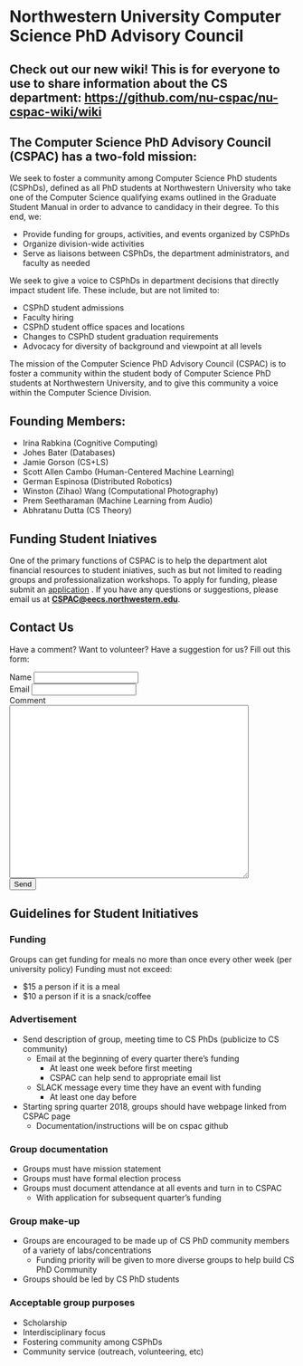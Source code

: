 # Northwestern University Computer Science PhD Advisory Council

## Check out our new wiki! This is for everyone to use to share information about the CS department: https://github.com/nu-cspac/nu-cspac-wiki/wiki

## The Computer Science PhD Advisory Council (CSPAC) has a two-fold mission:
We seek to foster a community among Computer Science PhD students (CSPhDs), 
defined as all PhD students at Northwestern University who take one of the 
Computer Science qualifying exams outlined in the Graduate Student Manual 
in order to advance to candidacy in their degree. To this end, we:
* Provide funding for groups, activities, and events organized by CSPhDs
* Organize division-wide activities
* Serve as liaisons between CSPhDs, the department administrators, and faculty as needed

We seek to give a voice to CSPhDs in department decisions that directly impact student life. These include, but are not limited to:
* CSPhD student admissions
* Faculty hiring
* CSPhD student office spaces and locations
* Changes to CSPhD student graduation requirements
* Advocacy for diversity of background and viewpoint at all levels

The mission of the Computer Science PhD Advisory Council (CSPAC) is to foster a community within the student body of Computer Science 
PhD students at Northwestern University, and to give this community a voice within the Computer Science Division.

## Founding Members:
* Irina Rabkina (Cognitive Computing)
* Johes Bater (Databases)
* Jamie Gorson (CS+LS)
* Scott Allen Cambo (Human-Centered Machine Learning)
* German Espinosa (Distributed Robotics)
* Winston (Zihao) Wang (Computational Photography)
* Prem Seetharaman (Machine Learning from Audio)
* Abhratanu Dutta (CS Theory)

## Funding Student Iniatives
One of the primary functions of CSPAC is to help the department alot
financial resources to student iniatives, such as but not limited to
reading groups and professionalization workshops. To apply for funding, please submit an [application](https://goo.gl/forms/A3cCRCnn8Xtws6853) . If you have any questions or suggestions, please email us at [**CSPAC@eecs.northwestern.edu**](mailto:CSPAC@eecs.northwestern.edu).

## Contact Us
Have a comment? Want to volunteer? Have a suggestion for us? Fill out this form:
<form action="https://formspree.io/CSPAC@eecs.northwestern.edu"
      method="POST">
   Name <input type="text" name="name"> <br />
   Email <input type="email" name="_replyto"> <br />
   Comment <br /> 
<textarea name="comment" cols="50" rows ="20"> </textarea>
<br />
<input type="submit" value="Send">
</form> 

## Guidelines for Student Initiatives
### Funding
Groups can get funding for meals no more than once every other week (per university policy)
Funding must not exceed:
* $15 a person if it is a meal
* $10 a person if it is a snack/coffee

### Advertisement
* Send description of group, meeting time to CS PhDs (publicize to CS community)
	* Email at the beginning of every quarter there’s funding
		* At least one week before first meeting
		* CSPAC can help send to appropriate email list
	* SLACK message every time they have an event with funding
		* At least one day before
* Starting spring quarter 2018, groups should have webpage linked from CSPAC page
	* Documentation/instructions will be on cspac github

### Group documentation
* Groups must have mission statement
* Groups must have formal election process 
* Groups must document attendance at all events and turn in to CSPAC
	* With application for subsequent quarter’s funding

### Group make-up
* Groups are encouraged to be made up of CS PhD community members of a variety of labs/concentrations
	* Funding priority will be given to more diverse groups to help build CS PhD Community
* Groups should be led by CS PhD students

### Acceptable group purposes
* Scholarship
* Interdisciplinary focus
* Fostering community among CSPhDs
* Community service (outreach, volunteering, etc)
